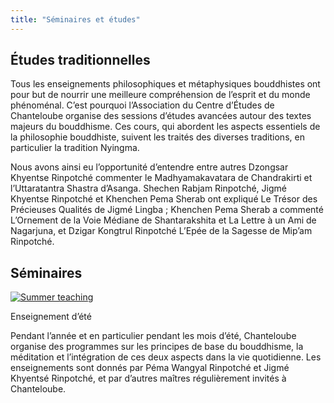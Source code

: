 ```yaml
---
title: "Séminaires et études"
---
```


##  Études traditionnelles 

Tous les enseignements philosophiques et métaphysiques bouddhistes ont pour but de nourrir une meilleure compréhension de l’esprit et du monde phénoménal. C’est pourquoi l’Association du Centre d’Études de Chanteloube organise des sessions d’études avancées autour des textes majeurs du bouddhisme. Ces cours, qui abordent les aspects essentiels de la philosophie bouddhiste, suivent les traités des diverses traditions, en particulier la tradition Nyingma. 

Nous avons ainsi eu l’opportunité d’entendre entre autres Dzongsar Khyentse Rinpotché commenter le Madhyamakavatara de Chandrakirti et l’Uttaratantra Shastra d’Asanga. Shechen Rabjam Rinpotché, Jigmé Khyentse Rinpotché et Khenchen Pema Sherab ont expliqué Le Trésor des Précieuses Qualités de Jigmé Lingba ; Khenchen Pema Sherab a commenté L’Ornement de la Voie Médiane de Shantarakshita et La Lettre à un Ami de Nagarjuna, et Dzigar Kongtrul Rinpotché L’Epée de la Sagesse de Mip’am Rinpotché. 

##  Séminaires 

[ ![Summer teaching](/images/img_enseignement_ete-150x150.jpg) ](http://www.songtsen.org/chanteloube/wp-content/uploads/sites/5/2013/11/img_enseignement_ete.jpg)

Enseignement d’été 

Pendant l’année et en particulier pendant les mois d’été, Chanteloube organise des programmes sur les principes de base du bouddhisme, la méditation et l’intégration de ces deux aspects dans la vie quotidienne. Les enseignements sont donnés par Péma Wangyal Rinpotché et Jigmé Khyentsé Rinpotché, et par d’autres maîtres régulièrement invités à Chanteloube. 
